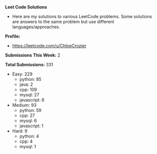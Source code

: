 **Leet Code Solutions**

- Here are my solutions to various LeetCode problems. Some solutions are answers to the same problem but use different languages/approaches.

**Profile:**

- https://leetcode.com/u/ChloeCrozier

**Submissions This Week:** 2

**Total Submissions:** 331
- Easy: 229
  - python: 85
  - java: 2
  - cpp: 109
  - mysql: 27
  - javascript: 6
- Medium: 93
  - python: 59
  - cpp: 27
  - mysql: 6
  - javascript: 1
- Hard: 9
  - python: 4
  - cpp: 4
  - mysql: 1